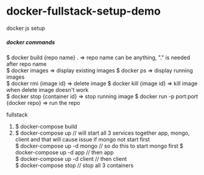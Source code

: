 # docker-fullstack-setup-demo
docker js setup



##### docker commands
$ docker build {repo name} . => repo name can be anything, "." is needed after repo name <br>
$ docker images => display existing images $ docker ps => display running images <br>
$ docker rmi {image id} => delete image $ docker kill {image id} => kill image when delete image doesn't work <br>
$ docker stop {container id} => stop running image $ docker run -p port:port {docker repo} => run the repo<br>


fullstack <br>
1. $ docker-compose build <br>
2. $ docker-compose up // will start all 3 services together app, mongo, client and that will cause issue if mongo not start first <br>
$ docker-compose up -d mongo // so do this to start mongo first $ docker-compose up -d app // then app <br>
$ docker-compose up -d client // then client <br>
$ docker-compose stop // stop all 3 containers<br>
